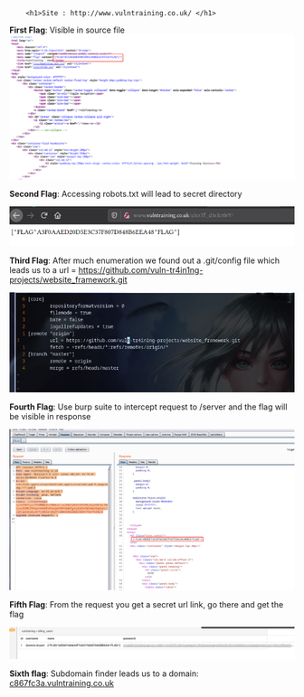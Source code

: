 		<h1>Site : http://www.vulntraining.co.uk/ </h1>

<b>First Flag</b>: Visible in source file
![alt text](https://github.com/WhiteWolf2077/CTF_Challenge/blob/master/Vuln_training/Pictures/2020-06-08_19-52.png)

<b>Second Flag</b>: Accessing robots.txt will lead to secret directory

![2nd flag](https://github.com/WhiteWolf2077/CTF_Challenge/blob/master/Vuln_training/Pictures/2020-06-08_20-01.png)

<b>Third Flag</b>: After much enumeration we found out a .git/config file which leads us to a url = https://github.com/vuln-tr4in1ng-projects/website_framework.git

![3rd flag](https://github.com/WhiteWolf2077/CTF_Challenge/blob/master/Vuln_training/Pictures/2020-06-08_20-32.png)

<b>Fourth Flag</b>: Use burp suite to intercept request to /server and the flag will be visible in response

![4th flag](https://github.com/WhiteWolf2077/CTF_Challenge/blob/master/Vuln_training/Pictures/2020-06-09_05-09.png)

<b>Fifth Flag</b>: From the request you get a secret url link, go there and get the flag

![5th flag](https://github.com/WhiteWolf2077/CTF_Challenge/blob/master/Vuln_training/Pictures/2020-06-09_05-12.png)

<b>Sixth flag</b>: Subdomain finder leads us to a domain: <u>c867fc3a.vulntraining.co.uk</u>

